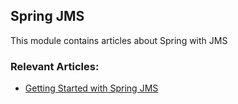 ## Spring JMS

This module contains articles about Spring with JMS

### Relevant Articles:
- [Getting Started with Spring JMS](https://www.surya.com/spring-jms)
